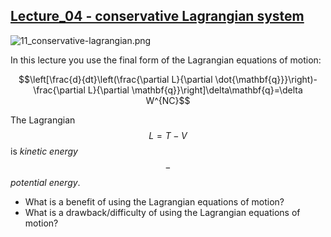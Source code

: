 ## [Lecture_04 - conservative Lagrangian system](https://youtu.be/0WijHH-foTE)

![11_conservative-lagrangian.png](https://campuspro-uploads.s3.us-west-2.amazonaws.com/2f97aca3-fc59-4d60-903d-2957cdab1812/180c759d-3f2f-4bdf-909d-18b2c54d6d21/11_conservative-lagrangian.png)

In this lecture you use the final form of the Lagrangian equations of motion:

$$\left[\frac{d}{dt}\left(\frac{\partial L}{\partial \dot{\mathbf{q}}}\right)-\frac{\partial L}{\partial \mathbf{q}}\right]\delta\mathbf{q}=\delta W^{NC}$$

The Lagrangian $$L=T-V$$ is _kinetic energy_ $$-$$ _potential energy_. 

- What is a benefit of using the Lagrangian equations of motion?
- What is a drawback/difficulty of using the Lagrangian equations of motion?

